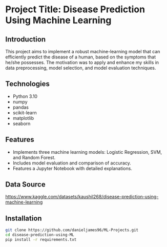 # Project Title: Disease Prediction Using Machine Learning

## Introduction
This project aims to implement a robust machine-learning model that can efficiently predict the disease of a human, based on the symptoms that he/she possesses. The motivation was to apply and enhance my skills in data preprocessing, model selection, and model evaluation techniques.

## Technologies
- Python 3.10
- numpy
- pandas
- scikit-learn
- matplotlib
- seaborn

## Features
- Implements three machine learning models: Logistic Regression, SVM, and Random Forest.
- Includes model evaluation and comparison of accuracy.
- Features a Jupyter Notebook with detailed explanations.

## Data Source
https://www.kaggle.com/datasets/kaushil268/disease-prediction-using-machine-learning

## Installation
```bash
git clone https://github.com/danieljames96/ML-Projects.git
cd disease-prediction-using-ML
pip install -r requirements.txt
```
